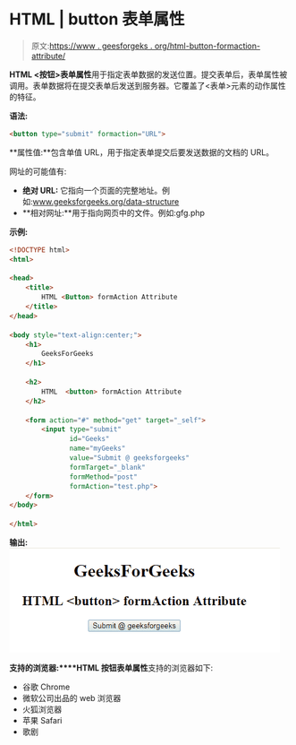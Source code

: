 # HTML | button 表单属性

> 原文:[https://www . geesforgeks . org/html-button-formaction-attribute/](https://www.geeksforgeeks.org/html-button-formaction-attribute/)

**HTML <按钮>表单属性**用于指定表单数据的发送位置。提交表单后，表单属性被调用。表单数据将在提交表单后发送到服务器。它覆盖了<表单>元素的动作属性的特征。

**语法:**

```html
<button type="submit" formaction="URL"> 
```

**属性值:**包含单值 URL，用于指定表单提交后要发送数据的文档的 URL。

网址的可能值有:

*   **绝对 URL:** 它指向一个页面的完整地址。例如:www.geeksforgeeks.org/data-structure
*   **相对网址:**用于指向网页中的文件。例如:gfg.php

**示例:**

```html
<!DOCTYPE html>
<html>

<head>
    <title>
        HTML <Button> formAction Attribute
    </title>
</head>

<body style="text-align:center;">
    <h1> 
        GeeksForGeeks 
    </h1>

    <h2> 
        HTML  <button> formAction Attribute 
    </h2>

    <form action="#" method="get" target="_self">
        <input type="submit"
               id="Geeks"
               name="myGeeks"
               value="Submit @ geeksforgeeks" 
               formTarget="_blank" 
               formMethod="post"
               formAction="test.php">
    </form>
</body>

</html>
```

**输出:**
![](img/2cefe6497272c400f492e9b866a66ba7.png)

**支持的浏览器:****HTML 按钮表单属性**支持的浏览器如下:

*   谷歌 Chrome
*   微软公司出品的 web 浏览器
*   火狐浏览器
*   苹果 Safari
*   歌剧